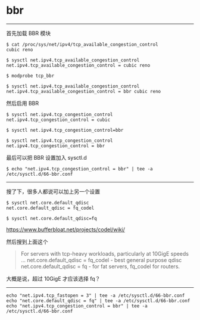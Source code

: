 # bbr

---

首先加载 BBR 模块

```
$ cat /proc/sys/net/ipv4/tcp_available_congestion_control
cubic reno

$ sysctl net.ipv4.tcp_available_congestion_control
net.ipv4.tcp_available_congestion_control = cubic reno

$ modprobe tcp_bbr

$ sysctl net.ipv4.tcp_available_congestion_control
net.ipv4.tcp_available_congestion_control = bbr cubic reno
```

然后启用 BBR

```
$ sysctl net.ipv4.tcp_congestion_control
net.ipv4.tcp_congestion_control = cubic

$ sysctl net.ipv4.tcp_congestion_control=bbr

$ sysctl net.ipv4.tcp_congestion_control
net.ipv4.tcp_congestion_control = bbr
```

最后可以把 BBR 设置加入 sysctl.d

```
$ echo "net.ipv4.tcp_congestion_control = bbr" | tee -a /etc/sysctl.d/66-bbr.conf
```

---

搜了下，很多人都说可以加上另一个设置

```
$ sysctl net.core.default_qdisc
net.core.default_qdisc = fq_codel

$ sysctl net.core.default_qdisc=fq
```

https://www.bufferbloat.net/projects/codel/wiki/

然后搜到上面这个

> For servers with tcp-heavy workloads, particularly at 10GigE speeds ...
> net.core.default_qdisc = fq_codel - best general purpose qdisc
> net.core.default_qdisc = fq - for fat servers, fq_codel for routers.

大概是说，超过 10GigE 才应该选择 fq？

---

```
echo "net.ipv4.tcp_fastopen = 3" | tee -a /etc/sysctl.d/66-bbr.conf
echo "net.core.default_qdisc = fq" | tee -a /etc/sysctl.d/66-bbr.conf
echo "net.ipv4.tcp_congestion_control = bbr" | tee -a /etc/sysctl.d/66-bbr.conf
```

